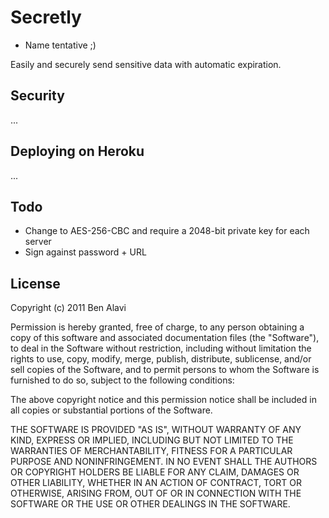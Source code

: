 Secretly
========
* Name tentative ;)
 
Easily and securely send sensitive data with automatic expiration.

Security
--------

...

Deploying on Heroku
-------------------

...

Todo
----

* Change to AES-256-CBC and require a 2048-bit private key for each server
* Sign against password + URL

License
-------

Copyright (c) 2011 Ben Alavi

Permission is hereby granted, free of charge, to any person obtaining a copy of this software and associated documentation files (the "Software"), to deal in the Software without restriction, including without limitation the rights to use, copy, modify, merge, publish, distribute, sublicense, and/or sell copies of the Software, and to permit persons to whom the Software is furnished to do so, subject to the following conditions:

The above copyright notice and this permission notice shall be included in all copies or substantial portions of the Software.

THE SOFTWARE IS PROVIDED "AS IS", WITHOUT WARRANTY OF ANY KIND, EXPRESS OR IMPLIED, INCLUDING BUT NOT LIMITED TO THE WARRANTIES OF MERCHANTABILITY, FITNESS FOR A PARTICULAR PURPOSE AND NONINFRINGEMENT. IN NO EVENT SHALL THE AUTHORS OR COPYRIGHT HOLDERS BE LIABLE FOR ANY CLAIM, DAMAGES OR OTHER LIABILITY, WHETHER IN AN ACTION OF CONTRACT, TORT OR OTHERWISE, ARISING FROM, OUT OF OR IN CONNECTION WITH THE SOFTWARE OR THE USE OR OTHER DEALINGS IN THE SOFTWARE.
